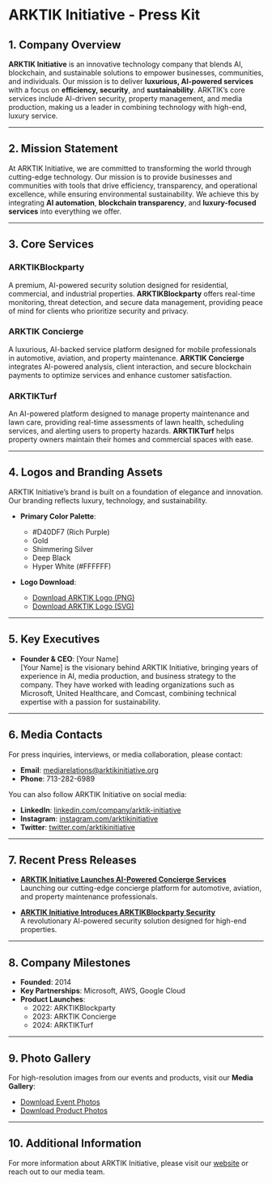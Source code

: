
# ARKTIK Initiative - Press Kit

## 1. Company Overview

**ARKTIK Initiative** is an innovative technology company that blends AI, blockchain, and sustainable solutions to empower businesses, communities, and individuals. Our mission is to deliver **luxurious, AI-powered services** with a focus on **efficiency, security**, and **sustainability**. ARKTIK’s core services include AI-driven security, property management, and media production, making us a leader in combining technology with high-end, luxury service.

---

## 2. Mission Statement

At ARKTIK Initiative, we are committed to transforming the world through cutting-edge technology. Our mission is to provide businesses and communities with tools that drive efficiency, transparency, and operational excellence, while ensuring environmental sustainability. We achieve this by integrating **AI automation**, **blockchain transparency**, and **luxury-focused services** into everything we offer.

---

## 3. Core Services

### ARKTIKBlockparty
A premium, AI-powered security solution designed for residential, commercial, and industrial properties. **ARKTIKBlockparty** offers real-time monitoring, threat detection, and secure data management, providing peace of mind for clients who prioritize security and privacy.

### ARKTIK Concierge
A luxurious, AI-backed service platform designed for mobile professionals in automotive, aviation, and property maintenance. **ARKTIK Concierge** integrates AI-powered analysis, client interaction, and secure blockchain payments to optimize services and enhance customer satisfaction.

### ARKTIKTurf
An AI-powered platform designed to manage property maintenance and lawn care, providing real-time assessments of lawn health, scheduling services, and alerting users to property hazards. **ARKTIKTurf** helps property owners maintain their homes and commercial spaces with ease.

---

## 4. Logos and Branding Assets

ARKTIK Initiative’s brand is built on a foundation of elegance and innovation. Our branding reflects luxury, technology, and sustainability.

- **Primary Color Palette**:  
  - #D40DF7 (Rich Purple)  
  - Gold  
  - Shimmering Silver  
  - Deep Black  
  - Hyper White (#FFFFFF)

- **Logo Download**:  
  - [Download ARKTIK Logo (PNG)](https://example.com/arktik-logo.png)  
  - [Download ARKTIK Logo (SVG)](https://example.com/arktik-logo.svg)

---

## 5. Key Executives

- **Founder & CEO**: [Your Name]  
  [Your Name] is the visionary behind ARKTIK Initiative, bringing years of experience in AI, media production, and business strategy to the company. They have worked with leading organizations such as Microsoft, United Healthcare, and Comcast, combining technical expertise with a passion for sustainability.

---

## 6. Media Contacts

For press inquiries, interviews, or media collaboration, please contact:

- **Email**: mediarelations@arktikinitiative.org  
- **Phone**: 713-282-6989

You can also follow ARKTIK Initiative on social media:

- **LinkedIn**: [linkedin.com/company/arktik-initiative](https://linkedin.com/company/arktik-initiative)
- **Instagram**: [instagram.com/arktikinitiative](https://instagram.com/arktikinitiative)
- **Twitter**: [twitter.com/arktikinitiative](https://twitter.com/arktikinitiative)

---

## 7. Recent Press Releases

- **[ARKTIK Initiative Launches AI-Powered Concierge Services](https://example.com/press-release1)**  
  Launching our cutting-edge concierge platform for automotive, aviation, and property maintenance professionals.

- **[ARKTIK Initiative Introduces ARKTIKBlockparty Security](https://example.com/press-release2)**  
  A revolutionary AI-powered security solution designed for high-end properties.

---

## 8. Company Milestones

- **Founded**: 2014  
- **Key Partnerships**: Microsoft, AWS, Google Cloud  
- **Product Launches**:  
  - 2022: ARKTIKBlockparty  
  - 2023: ARKTIK Concierge  
  - 2024: ARKTIKTurf

---

## 9. Photo Gallery

For high-resolution images from our events and products, visit our **Media Gallery**:

- [Download Event Photos](https://example.com/event-photos.zip)  
- [Download Product Photos](https://example.com/product-photos.zip)

---

## 10. Additional Information

For more information about ARKTIK Initiative, please visit our [website](https://www.arktiksecure.com) or reach out to our media team.

